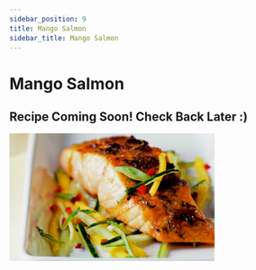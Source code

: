 ```yaml
---
sidebar_position: 9
title: Mango Salmon
sidebar_title: Mango Salmon
---
```


# Mango Salmon 

## Recipe Coming Soon! Check Back Later :)

![Mango Salmon](./mango-salmon.png)